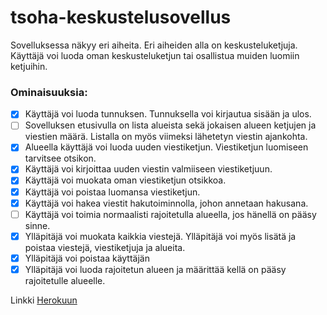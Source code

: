 # tsoha-keskustelusovellus

Sovelluksessa näkyy eri aiheita. Eri aiheiden alla on keskusteluketjuja. Käyttäjä voi luoda oman keskusteluketjun tai osallistua muiden luomiin ketjuihin.

### Ominaisuuksia:
- [x] Käyttäjä voi luoda tunnuksen. Tunnuksella voi kirjautua sisään ja ulos.
- [ ] Sovelluksen etusivulla on lista alueista sekä jokaisen alueen ketjujen ja viestien määrä. Listalla on myös viimeksi lähetetyn viestin ajankohta.
- [x] Alueella käyttäjä voi luoda uuden viestiketjun. Viestiketjun luomiseen tarvitsee otsikon.
- [x] Käyttäjä voi kirjoittaa uuden viestin valmiiseen viestiketjuun.
- [x] Käyttäjä voi muokata oman viestiketjun otsikkoa.
- [x] Käyttäjä voi  poistaa luomansa viestiketjun.
- [x] Käyttäjä voi hakea viestit hakutoiminnolla, johon annetaan hakusana.
- [ ] Käyttäjä voi toimia normaalisti rajoitetulla alueella, jos hänellä on pääsy sinne.
- [x] Ylläpitäjä voi muokata kaikkia viestejä. Ylläpitäjä voi myös lisätä ja poistaa viestejä, viestiketjuja ja alueita.
- [x] Ylläpitäjä voi poistaa käyttäjän
- [x] Ylläpitäjä voi luoda rajoitetun alueen ja määrittää kellä on pääsy rajoitetulle alueelle.

Linkki [Herokuun](https://tsoha-keskustelusovellus.herokuapp.com/)
